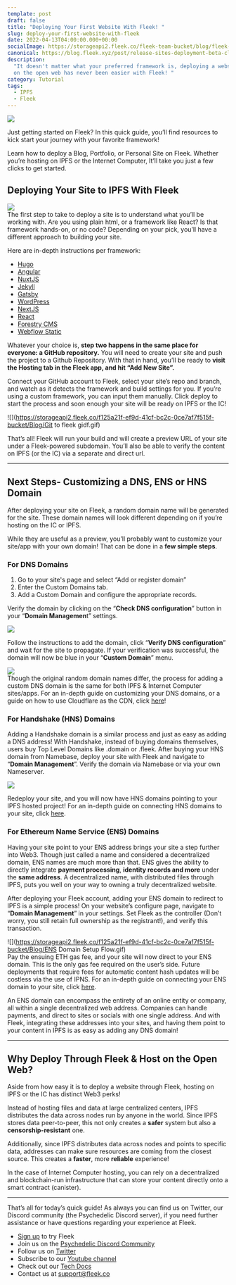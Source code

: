```yaml
---
template: post
draft: false
title: "Deploying Your First Website With Fleek! "
slug: deploy-your-first-website-with-fleek
date: 2022-04-13T04:00:00.000+00:00
socialImage: https://storageapi2.fleek.co/fleek-team-bucket/blog/fleek-guide.png
canonical: https://blog.fleek.xyz/post/release-sites-deployment-beta-cli/
description:
  "It doesn't matter what your preferred framework is, deploying a website
  on the open web has never been easier with Fleek! "
category: Tutorial
tags:
  - IPFS
  - Fleek
---
```


![](https://storageapi2.fleek.co/fleek-team-bucket/blog-images/deploy-fleek.png)

Just getting started on Fleek? In this quick guide, you’ll find resources to kick start your journey with your favorite framework!

Learn how to deploy a Blog, Portfolio, or Personal Site on Fleek. Whether you’re hosting on IPFS or the Internet Computer, It’ll take you just a few clicks to get started.

## Deploying Your Site to IPFS With Fleek

![](https://storageapi2.fleek.co/f125a21f-ef9d-41cf-bc2c-0ce7af7f515f-bucket/Blog/deploy-settings.png)  
The first step to take to deploy a site is to understand what you’ll be working with. Are you using plain html, or a framework like React? Is that framework hands-on, or no code? Depending on your pick, you’ll have a different approach to building your site.

Here are in-depth instructions per framework:

- [Hugo](https://blog.fleek.co/posts/go-with-hugo-and-fleek)
- [Angular](https://blog.fleek.co/posts/angularjs-on-ipfs-on-fleek)
- [NuxtJS](https://blog.fleek.co/posts/Deploying-nuxtJS-through-IPFS-on-Fleek)
- [Jekyll](https://blog.fleek.co/posts/deploy-jekyll-blog-on-fleek)
- [Gatsby](https://blog.fleek.co/posts/Gatsby-Fleek)
- [WordPress](https://blog.fleek.co/posts/wordpress+fleek)
- [NextJS](https://blog.fleek.co/posts/fleek-nextJS)
- [React](https://blog.fleek.co/posts/fleek-create-react-app)
- [Forestry CMS](https://blog.fleek.co/posts/make-website-without-coding-cms)
- [Webflow Static](https://blog.fleek.co/posts/hosting-static-webflow-sites-on-fleek)

Whatever your choice is, **step two happens in the same place for everyone: a GitHub repository.** You will need to create your site and push the project to a Github Repository. With that in hand, you’ll be ready to **visit the Hosting tab in the Fleek app, and hit “Add New Site”.**

Connect your GitHub account to Fleek, select your site’s repo and branch, and watch as it detects the framework and build settings for you. If you’re using a custom framework, you can input them manually. Click deploy to start the process and soon enough your site will be ready on IPFS or the IC!

![](https://storageapi2.fleek.co/f125a21f-ef9d-41cf-bc2c-0ce7af7f515f-bucket/Blog/Git to fleek gidf.gif)

That’s all! Fleek will run your build and will create a preview URL of your site under a Fleek-powered subdomain. You’ll also be able to verify the content on IPFS (or the IC) via a separate and direct url.

---

## Next Steps- Customizing a DNS, ENS or HNS Domain

After deploying your site on Fleek, a random domain name will be generated for the site. These domain names will look different depending on if you’re hosting on the IC or IPFS.

While they are useful as a preview, you’ll probably want to customize your site/app with your own domain! That can be done in a **few simple steps**.

### For DNS Domains

1. Go to your site's page and select “Add or register domain”
2. Enter the Custom Domains tab.
3. Add a Custom Domain and configure the appropriate records.

Verify the domain by clicking on the “**Check DNS configuration**” button in your “**Domain Managemen**t” settings.

![](https://storageapi2.fleek.co/f125a21f-ef9d-41cf-bc2c-0ce7af7f515f-bucket/Blog/checkdns.png)

Follow the instructions to add the domain, click “**Verify DNS configuration**” and wait for the site to propagate. If your verification was successful, the domain will now be blue in your “**Custom Domain**” menu.

![](https://storageapi2.fleek.co/f125a21f-ef9d-41cf-bc2c-0ce7af7f515f-bucket/Blog/finished-add-domain.png)  
Though the original random domain names differ, the process for adding a custom DNS domain is the same for both IPFS & Internet Computer sites/apps. For an in-depth guide on customizing your DNS domains, or a guide on how to use Cloudflare as the CDN, click [here](https://docs.fleek.co/domain-management/custom-dns-domains/)!

### For Handshake (HNS) Domains

Adding a Handshake domain is a similar process and just as easy as adding a DNS address! With Handshake, instead of buying domains themselves, users buy Top Level Domains like .domain or .fleek. After buying your HNS domain from Namebase, deploy your site with Fleek and navigate to “**Domain Management**”. Verify the domain via Namebase or via your own Nameserver.

![](https://storageapi2.fleek.co/f125a21f-ef9d-41cf-bc2c-0ce7af7f515f-bucket/Blog/records.png)

Redeploy your site, and you will now have HNS domains pointing to your IPFS hosted project! For an in-depth guide on connecting HNS domains to your site, click [here](https://docs.fleek.co/domain-management/hns-domains/).

### For Ethereum Name Service (ENS) Domains

Having your site point to your ENS address brings your site a step further into Web3. Though just called a name and considered a decentralized domain, ENS names are much more than that. ENS gives the ability to directly integrate **payment processing**, **identity records and more** under the **same address**. A decentralized name, with distributed files through IPFS, puts you well on your way to owning a truly decentralized website.

After deploying your Fleek account, adding your ENS domain to redirect to IPFS is a simple process! On your website’s configure page, navigate to “**Domain Management**” in your settings. Set Fleek as the controller (Don’t worry, you still retain full ownership as the registrant!), and verify this transaction.

![](https://storageapi2.fleek.co/f125a21f-ef9d-41cf-bc2c-0ce7af7f515f-bucket/Blog/ENS Domain Setup Flow.gif)  
Pay the ensuing ETH gas fee, and your site will now direct to your ENS domain. This is the only gas fee required on the user’s side. Future deployments that require fees for automatic content hash updates will be costless via the use of IPNS. For an in-depth guide on connecting your ENS domain to your site, click [here](https://blog.fleek.co/posts/guide-ens-domains-ipfs-ethereum-name-service).

An ENS domain can encompass the entirety of an online entity or company, all within a single decentralized web address. Companies can handle payments, and direct to sites or socials with one single address. And with Fleek, integrating these addresses into your sites, and having them point to your content in IPFS is as easy as adding any DNS domain!

---

## Why Deploy Through Fleek & Host on the Open Web?

Aside from how easy it is to deploy a website through Fleek, hosting on IPFS or the IC has distinct Web3 perks!

Instead of hosting files and data at large centralized centers, IPFS distributes the data across nodes run by anyone in the world. Since IPFS stores data peer-to-peer, this not only creates a **safer** system but also a **censorship-resistant** one.

Additionally, since IPFS distributes data across nodes and points to specific data, addresses can make sure resources are coming from the closest source. This creates a **faster**, more **reliable** experience!

In the case of Internet Computer hosting, you can rely on a decentralized and blockchain-run infrastructure that can store your content directly onto a smart contract (canister).

---

That’s all for today’s quick guide! As always you can find us on Twitter, our Discord community (the Psychedelic Discord server), if you need further assistance or have questions regarding your experience at Fleek.

- [Sign up](https://app.fleek.co/) to try Fleek
- Join us on the [Psychedelic Discord Community](https://slack.fleek.co/)
- Follow us on [Twitter](https://twitter.com/fleek)
- Subscribe to our [Youtube channel](https://www.youtube.com/channel/UCBzlwYM0JjZpjDZ52-SLUmw)
- Check out our [Tech Docs](https://docs.fleek.co/)
- Contact us at support@fleek.co
